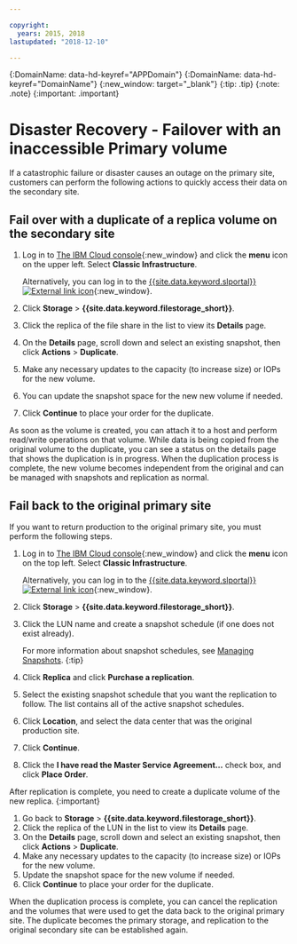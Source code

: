 ```yaml
---

copyright:
  years: 2015, 2018
lastupdated: "2018-12-10"

---
```

{:DomainName: data-hd-keyref="APPDomain"}
{:DomainName: data-hd-keyref="DomainName"}
{:new_window: target="_blank"}
{:tip: .tip}
{:note: .note}
{:important: .important}


# Disaster Recovery - Failover with an inaccessible Primary volume

If a catastrophic failure or disaster causes an outage on the primary site, customers can perform the following actions to quickly access their data on the secondary site.

## Fail over with a duplicate of a replica volume on the secondary site

1. Log in to [The IBM Cloud console](https://console.bluemix.net/catalog/){:new_window} and click the **menu** icon on the upper left. Select **Classic Infrastructure**.

   Alternatively, you can log in to the [{{site.data.keyword.slportal}} ![External link icon](../../icons/launch-glyph.svg "External link icon")](https://control.softlayer.com/){:new_window}.
2. Click **Storage** > **{{site.data.keyword.filestorage_short}}**.
3. Click the replica of the file share in the list to view its **Details** page.
4. On the **Details** page, scroll down and select an existing snapshot, then click **Actions** > **Duplicate**.
5. Make any necessary updates to the capacity (to increase size) or IOPs for the new volume.
6. You can update the snapshot space for the new new volume if needed.
7. Click **Continue** to place your order for the duplicate.

As soon as the volume is created, you can attach it to a host and perform read/write operations on that volume. While data is being copied from the original volume to the duplicate, you can see a status on the details page that shows the duplication is in progress. When the duplication process is complete, the new volume becomes independent from the original and can be managed with snapshots and replication as normal.

## Fail back to the original primary site

If you want to return production to the original primary site, you must perform the following steps.

1. Log in to [The IBM Cloud console](https://{DomainName}/catalog/){:new_window} and click the **menu** icon on the top left. Select **Classic Infrastructure**.

   Alternatively, you can log in to the [{{site.data.keyword.slportal}} ![External link icon](../../icons/launch-glyph.svg "External link icon")](https://control.softlayer.com/){:new_window}.
2. Click **Storage** > **{{site.data.keyword.filestorage_short}}**.
3. Click the LUN name and create a snapshot schedule (if one does not exist already).

   For more information about snapshot schedules, see [Managing Snapshots](working-with-snapshots.html#adding-a-snapshot-schedule).
   {:tip}
4. Click **Replica** and click **Purchase a replication**.
5. Select the existing snapshot schedule that you want the replication to follow. The list contains all of the active snapshot schedules.
6. Click **Location**, and select the data center that was the original production site.
7. Click **Continue**.
8. Click the **I have read the Master Service Agreement…** check box, and click **Place Order**.

After replication is complete, you need to create a duplicate volume of the new replica.
{:important}

1. Go back to **Storage** > **{{site.data.keyword.filestorage_short}}**.
2. Click the replica of the LUN in the list to view its **Details** page.
3. On the **Details** page, scroll down and select an existing snapshot, then click **Actions** > **Duplicate**.
4. Make any necessary updates to the capacity (to increase size) or IOPs for the new volume.
5. Update the snapshot space for the new volume if needed.
6. Click **Continue** to place your order for the duplicate.

When the duplication process is complete, you can cancel the replication and the volumes that were used to get the data back to the original primary site. The duplicate becomes the primary storage, and replication to the original secondary site can be established again.
